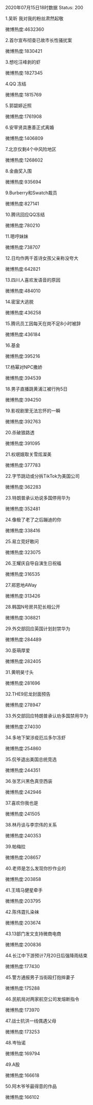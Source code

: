 2020年07月15日18时数据
Status: 200

1.吴昕 我对我的粉丝肃然起敬

微博热度:4632360

2.首尔宣布彻查已故市长性骚扰案

微博热度:1830421

3.想吃汪峰剥的虾

微博热度:1827345

4.QQ 冻结

微博热度:1815769

5.郭碧婷近照

微博热度:1761908

6.安宰贤具惠善正式离婚

微博热度:1406809

7.北京仅剩4个中风险地区

微博热度:1268602

8.金曲奖入围

微博热度:935694

9.Burberry和Swatch裁员

微博热度:827141

10.腾讯回应QQ冻结

微博热度:780210

11.嗯哼妹妹

微博热度:738707

12.日均作两千首诗女孩父亲称没夸大

微博热度:642821

13.四川人喜欢发语音的原因

微博热度:484010

14.密室大逃脱

微博热度:436258

15.腾讯员工因每天在岗不足8小时被辞

微博热度:436184

16.基金

微博热度:395216

17.杨幂对NPC撒娇

微博热度:394539

18.男子直播跳黄浦江被行拘5日

微博热度:394250

19.影视剧里无法忘怀的一瞬

微博热度:392763

20.杀破狼路透

微博热度:391095

21.权珉娥取关雪炫澯美

微博热度:377783

22.字节跳动或分拆TikTok为美国公司

微博热度:362283

23.特朗普承认劝说多国停用华为

微博热度:352481

24.像极了老了之后蹦迪的你

微博热度:338416

25.易立竞好敢问

微博热度:323075

26.王耀庆自导自演生日祝福

微博热度:316535

27.郑恩地AWay

微博热度:313426

28.韩国N号房共犯长相公开

微博热度:308821

29.外交部回应英国计划封禁华为

微博热度:284489

30.臣萌厚爱

微博热度:282405

31.黄明昊寸头

微博热度:281696

32.THE9尼龙封面预告

微博热度:278947

33.外交部回应特朗普承认劝多国禁用华为

微博热度:274030

34.多地下架涉疫厄瓜多尔冻虾

微博热度:254860

35.侃爷退出美国总统竞选

微博热度:244351

36.张艺兴黑色真空西装

微博热度:242946

37.喜欢你我也是

微博热度:241505

38.林丹谈与李宗伟的关系

微博热度:240353

39.帕梅拉

微博热度:208657

40.老师是怎么发现你抄作业的

微博热度:203858

41.王晴马健星牵手

微博热度:203795

42.陈伟霆扎染袜

微博热度:203674

43.13部门发文支持微商电商

微博热度:200836

44.长江中下游预计7月20日后强降雨结束

微博热度:177430

45.警方通报男子当街殴打抱摔妻子

微博热度:175288

46.民航局对两家航空公司发熔断指令

微博热度:173970

47.战士抗洪一线偶遇父母

微博热度:173253

48.岑怡诺

微博热度:169794

49.A股

微博热度:166618

50.阿木爷爷最得意的作品

微博热度:166102


